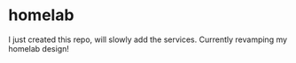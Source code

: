 # homelab

I just created this repo, will slowly add the services.
Currently revamping my homelab design!
